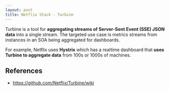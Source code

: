 ```yaml
---
layout: post
title: Netflix Stack - Turbine
---
```


Turbine is a tool for **aggregating streams of Server-Sent Event (SSE) JSON data** into a single stream. The targeted use case is metrics streams from instances in an SOA being aggregated for dashboards.

For example, Netflix uses **Hystrix** which has a realtime dashboard that **uses Turbine to aggregate data** from 100s or 1000s of machines.

## References

- https://github.com/Netflix/Turbine/wiki